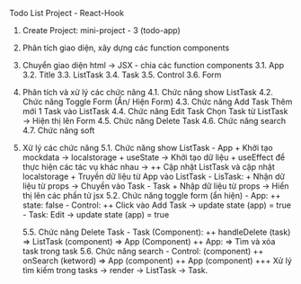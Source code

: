 Todo List Project - React-Hook
1. Create Project: mini-project - 3 (todo-app)
2. Phân tích giao diện, xây dựng các function components
3. Chuyển giao diện html -> JSX - chia các function components 
    3.1. App
    3.2. Title 
    3.3. ListTask
    3.4. Task
    3.5. Control
    3.6. Form
4. Phân tích và xử lý các chức năng
    4.1. Chức năng show ListTask
    4.2. Chức năng Toggle Form (Ẩn/ Hiện Form)
    4.3. Chức năng Add Task
        Thêm mới 1 Task vào ListTask
    4.4. Chức năng Edit Task
        Chọn Task từ ListTask -> Hiện thị lên Form 
    4.5. Chức năng Delete Task 
    4.6. Chức năng search
    4.7. Chức năng soft
5. Xử lý các chức năng 
    5.1. Chức năng show ListTask
        - App 
            + Khởi tạo mockdata -> localstorage
            + useState -> Khởi tạo dữ liệu
            + useEffect để thực hiện các tác vụ khác nhau -> 
                ++ Cập nhật ListTask và cập nhật localstorage 
            + Truyền dữ liệu từ App vào ListTask
        - LisTask: 
            + Nhận dữ liệu từ props -> Chuyền vào Task
        - Task
            + Nhập dữ liệu từ props -> Hiển thị lên các phần tử jsx 
    5.2. Chức năng toggle form (ẩn hiện)
        - App: 
            ++ state: false
        - Control: 
            ++ Click vào Add Task -> update state (app) = true
        - Task: Edit -> update state (app) = true



    5.5. Chức năng Delete Task 
        - Task (Component):
            ++ handleDelete (task) => ListTask (component) => App (Component)
            ++ App:
                => Tìm và xóa task trong task
    5.6. Chức năng search 
        - Control: (component)
            ++ onSearch (ketword) => App (component)
            ++ App (component)
                +++ Xử lý tìm kiếm trong tasks -> render -> ListTask -> Task.
